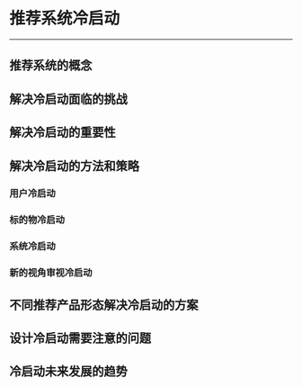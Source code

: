 # 推荐系统冷启动

---

## 推荐系统的概念



## 解决冷启动面临的挑战



## 解决冷启动的重要性



## 解决冷启动的方法和策略



### 用户冷启动



### 标的物冷启动



### 系统冷启动



### 新的视角审视冷启动



## 不同推荐产品形态解决冷启动的方案



## 设计冷启动需要注意的问题





## 冷启动未来发展的趋势





